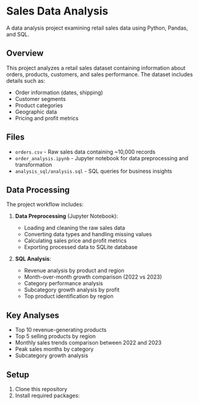 # Sales Data Analysis

A data analysis project examining retail sales data using Python, Pandas, and SQL.

## Overview

This project analyzes a retail sales dataset containing information about orders, products, customers, and sales performance. The dataset includes details such as:

- Order information (dates, shipping)
- Customer segments
- Product categories
- Geographic data
- Pricing and profit metrics

## Files

- `orders.csv` - Raw sales data containing ~10,000 records
- `order_analysis.ipynb` - Jupyter notebook for data preprocessing and transformation
- `analysis_sql/analysis.sql` - SQL queries for business insights

## Data Processing

The project workflow includes:

1. **Data Preprocessing** (Jupyter Notebook):
   - Loading and cleaning the raw sales data
   - Converting data types and handling missing values
   - Calculating sales price and profit metrics
   - Exporting processed data to SQLite database

2. **SQL Analysis**:
   - Revenue analysis by product and region
   - Month-over-month growth comparison (2022 vs 2023)
   - Category performance analysis
   - Subcategory growth analysis by profit
   - Top product identification by region

## Key Analyses

- Top 10 revenue-generating products
- Top 5 selling products by region
- Monthly sales trends comparison between 2022 and 2023
- Peak sales months by category
- Subcategory growth analysis

## Setup

1. Clone this repository
2. Install required packages:
